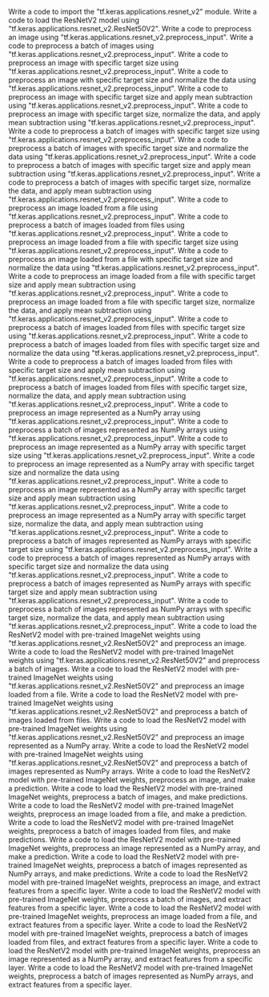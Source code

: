 Write a code to import the "tf.keras.applications.resnet_v2" module.
Write a code to load the ResNetV2 model using "tf.keras.applications.resnet_v2.ResNet50V2".
Write a code to preprocess an image using "tf.keras.applications.resnet_v2.preprocess_input".
Write a code to preprocess a batch of images using "tf.keras.applications.resnet_v2.preprocess_input".
Write a code to preprocess an image with specific target size using "tf.keras.applications.resnet_v2.preprocess_input".
Write a code to preprocess an image with specific target size and normalize the data using "tf.keras.applications.resnet_v2.preprocess_input".
Write a code to preprocess an image with specific target size and apply mean subtraction using "tf.keras.applications.resnet_v2.preprocess_input".
Write a code to preprocess an image with specific target size, normalize the data, and apply mean subtraction using "tf.keras.applications.resnet_v2.preprocess_input".
Write a code to preprocess a batch of images with specific target size using "tf.keras.applications.resnet_v2.preprocess_input".
Write a code to preprocess a batch of images with specific target size and normalize the data using "tf.keras.applications.resnet_v2.preprocess_input".
Write a code to preprocess a batch of images with specific target size and apply mean subtraction using "tf.keras.applications.resnet_v2.preprocess_input".
Write a code to preprocess a batch of images with specific target size, normalize the data, and apply mean subtraction using "tf.keras.applications.resnet_v2.preprocess_input".
Write a code to preprocess an image loaded from a file using "tf.keras.applications.resnet_v2.preprocess_input".
Write a code to preprocess a batch of images loaded from files using "tf.keras.applications.resnet_v2.preprocess_input".
Write a code to preprocess an image loaded from a file with specific target size using "tf.keras.applications.resnet_v2.preprocess_input".
Write a code to preprocess an image loaded from a file with specific target size and normalize the data using "tf.keras.applications.resnet_v2.preprocess_input".
Write a code to preprocess an image loaded from a file with specific target size and apply mean subtraction using "tf.keras.applications.resnet_v2.preprocess_input".
Write a code to preprocess an image loaded from a file with specific target size, normalize the data, and apply mean subtraction using "tf.keras.applications.resnet_v2.preprocess_input".
Write a code to preprocess a batch of images loaded from files with specific target size using "tf.keras.applications.resnet_v2.preprocess_input".
Write a code to preprocess a batch of images loaded from files with specific target size and normalize the data using "tf.keras.applications.resnet_v2.preprocess_input".
Write a code to preprocess a batch of images loaded from files with specific target size and apply mean subtraction using "tf.keras.applications.resnet_v2.preprocess_input".
Write a code to preprocess a batch of images loaded from files with specific target size, normalize the data, and apply mean subtraction using "tf.keras.applications.resnet_v2.preprocess_input".
Write a code to preprocess an image represented as a NumPy array using "tf.keras.applications.resnet_v2.preprocess_input".
Write a code to preprocess a batch of images represented as NumPy arrays using "tf.keras.applications.resnet_v2.preprocess_input".
Write a code to preprocess an image represented as a NumPy array with specific target size using "tf.keras.applications.resnet_v2.preprocess_input".
Write a code to preprocess an image represented as a NumPy array with specific target size and normalize the data using "tf.keras.applications.resnet_v2.preprocess_input".
Write a code to preprocess an image represented as a NumPy array with specific target size and apply mean subtraction using "tf.keras.applications.resnet_v2.preprocess_input".
Write a code to preprocess an image represented as a NumPy array with specific target size, normalize the data, and apply mean subtraction using "tf.keras.applications.resnet_v2.preprocess_input".
Write a code to preprocess a batch of images represented as NumPy arrays with specific target size using "tf.keras.applications.resnet_v2.preprocess_input".
Write a code to preprocess a batch of images represented as NumPy arrays with specific target size and normalize the data using "tf.keras.applications.resnet_v2.preprocess_input".
Write a code to preprocess a batch of images represented as NumPy arrays with specific target size and apply mean subtraction using "tf.keras.applications.resnet_v2.preprocess_input".
Write a code to preprocess a batch of images represented as NumPy arrays with specific target size, normalize the data, and apply mean subtraction using "tf.keras.applications.resnet_v2.preprocess_input".
Write a code to load the ResNetV2 model with pre-trained ImageNet weights using "tf.keras.applications.resnet_v2.ResNet50V2" and preprocess an image.
Write a code to load the ResNetV2 model with pre-trained ImageNet weights using "tf.keras.applications.resnet_v2.ResNet50V2" and preprocess a batch of images.
Write a code to load the ResNetV2 model with pre-trained ImageNet weights using "tf.keras.applications.resnet_v2.ResNet50V2" and preprocess an image loaded from a file.
Write a code to load the ResNetV2 model with pre-trained ImageNet weights using "tf.keras.applications.resnet_v2.ResNet50V2" and preprocess a batch of images loaded from files.
Write a code to load the ResNetV2 model with pre-trained ImageNet weights using "tf.keras.applications.resnet_v2.ResNet50V2" and preprocess an image represented as a NumPy array.
Write a code to load the ResNetV2 model with pre-trained ImageNet weights using "tf.keras.applications.resnet_v2.ResNet50V2" and preprocess a batch of images represented as NumPy arrays.
Write a code to load the ResNetV2 model with pre-trained ImageNet weights, preprocess an image, and make a prediction.
Write a code to load the ResNetV2 model with pre-trained ImageNet weights, preprocess a batch of images, and make predictions.
Write a code to load the ResNetV2 model with pre-trained ImageNet weights, preprocess an image loaded from a file, and make a prediction.
Write a code to load the ResNetV2 model with pre-trained ImageNet weights, preprocess a batch of images loaded from files, and make predictions.
Write a code to load the ResNetV2 model with pre-trained ImageNet weights, preprocess an image represented as a NumPy array, and make a prediction.
Write a code to load the ResNetV2 model with pre-trained ImageNet weights, preprocess a batch of images represented as NumPy arrays, and make predictions.
Write a code to load the ResNetV2 model with pre-trained ImageNet weights, preprocess an image, and extract features from a specific layer.
Write a code to load the ResNetV2 model with pre-trained ImageNet weights, preprocess a batch of images, and extract features from a specific layer.
Write a code to load the ResNetV2 model with pre-trained ImageNet weights, preprocess an image loaded from a file, and extract features from a specific layer.
Write a code to load the ResNetV2 model with pre-trained ImageNet weights, preprocess a batch of images loaded from files, and extract features from a specific layer.
Write a code to load the ResNetV2 model with pre-trained ImageNet weights, preprocess an image represented as a NumPy array, and extract features from a specific layer.
Write a code to load the ResNetV2 model with pre-trained ImageNet weights, preprocess a batch of images represented as NumPy arrays, and extract features from a specific layer.